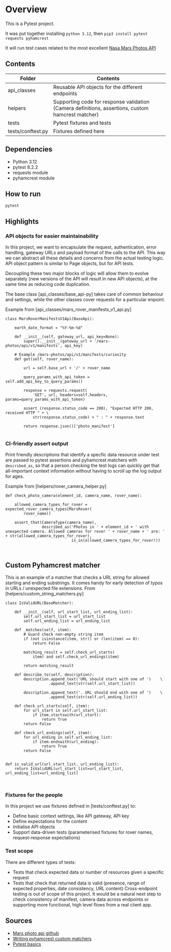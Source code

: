# Overview

This is a Pytest project.

It was put together installing `python 3.12`, then `pip3 install pytest requests pyhamcrest`

It will run test cases related to the most excellent [Nasa Mars Photos API](https://api.nasa.gov/?ref=public_apis)


## Contents


| **Folder** | **Contents** |
| ---        | ---          |
|   api_classes |    Reusable API objects for the different endpoints      |
|   helpers |     Supporting code for response validation (Camera definitions, assertions, custom hamcrest matcher)       |
|   tests |    Pytest fixtures and tests      |
|  tests/conftest.py |   Fixtures defined here        |

## Dependencies

- Python 3.12
- pytest 8.2.2
- requests module
- pyhamcrest module

## How to run

`pytest`

## Highlights

### API objects for easier maintainability
In this project, we want to encapsulate the request, authentication, error handling, gateway URLs and payload format of the calls to the API. This way we can abstract all these details and concerns from the actual testing logic. API object pattern is similar to Page objects, but for API tests. 

Decoupling these two major blocks of logic will allow them to evolve separately (new versions of the API will result in new API objects), at the same time as reducing code duplication.

The base class [api_classes/base_api-py] takes care of common behaviour and settings, while the other classes cover requests for a particular enpoint.

Example from [api_classes/mars_rover_manifests_v1_api.py]

```
class MarsRoverManifestsV1Api(BaseApi):

    earth_date_format = "%Y-%m-%d"

    def __init__(self, gateway_url, api_key=None):
        super().__init__(gateway_url + '/mars-photos/api/v1/manifests', api_key)

    # Example /mars-photos/api/v1/manifests/curiosity
    def get(self, rover_name):

        url = self.base_url + '/' + rover_name

        query_params_with_api_token = self.add_api_key_to_query_params()

        response = requests.request(
            'GET', url, headers=self.headers, params=query_params_with_api_token)

        assert (response.status_code == 200), "Expected HTTP 200, received HTTP " + \
            str(response.status_code) + " : " + response.text

        return response.json()['photo_manifest']
    
```

### CI-friendly assert output
Print friendly descriptions that identify a specfic data resource under test are passed to pytest assertions and pyhamcrest matchers with `described_as`, so that a person checking the test logs can quickly get that all-important context information without having to scroll up the log output for ages.

Example from [helpers/rover_camera_helper.py]

```
def check_photo_camera(element_id, camera_name, rover_name):

    allowed_camera_types_for_rover = expected_rover_camera_types[MarsRover(
        rover_name)]

    assert_that(CameraType(camera_name),
                described_as('Photos in ' + element_id + ' with unexpected camera. Allowed cameras for rover ' + rover_name + ' are: ' + str(allowed_camera_types_for_rover),
                             is_in(allowed_camera_types_for_rover)))

    
```

## Custom Pyhamcrest matcher
This is an example of a matcher that checks a URL string for allowed starting and ending substrings. It comes handy for early detection of typos in URLs / unexpected file extensions. From [helpers/custom_string_matchers.py]

```
class IsValidURL(BaseMatcher):

    def __init__(self, url_start_list, url_ending_list):
        self.url_start_list = url_start_list
        self.url_ending_list = url_ending_list

    def _matches(self, item):
        # Guard check non-empty string item
        if (not isinstance(item, str)) or (len(item) == 0):
            return False

        matching_result = self.check_url_starts(
            item) and self.check_url_endings(item)

        return matching_result

    def describe_to(self, description):
        description.append_text('URL should start with one of ')    \
                   .append_text(str(self.url_start_list))

        description.append_text('. URL should end with one of ')    \
                   .append_text(str(self.url_ending_list))

    def check_url_starts(self, item):
        for url_start in self.url_start_list:
            if item.startswith(url_start):
                return True
        return False

    def check_url_endings(self, item):
        for url_ending in self.url_ending_list:
            if item.endswith(url_ending):
                return True
        return False


def is_valid_url(url_start_list, url_ending_list):
    return IsValidURL(url_start_list=url_start_list, url_ending_list=url_ending_list)

    
```

### Fixtures for the people
In this project we use fixtures defined in [tests/conftest.py] to:
* Define basic context settings, like API gateway, API key
* Define expectations for the content
* Initialise API objects
* Support data-driven tests (parameterised fixtures for rover names, request-response expectations)


### Test scope
There are different types of tests:
* Tests that check expected data or number of resources given a specific request
* Tests that check that returned data is valid (presence, range of expected properties, date consistency, URL content)
Cross-endpoint testing is out of scope of this project. It would be a natural next step to check consistency of manifest, camera data across endpoints or supporting more functional, high level flows from a real client app.

 

## Sources
* [Mars photo api github](https://github.com/corincerami/mars-photo-api?tab=readme-ov-file)
* [Writing pyhamcrest custom matchers](https://pyhamcrest.readthedocs.io/en/release-1.8/custom_matchers/)
* [Pytest basics](https://docs.pytest.org/en/8.2.x/)







